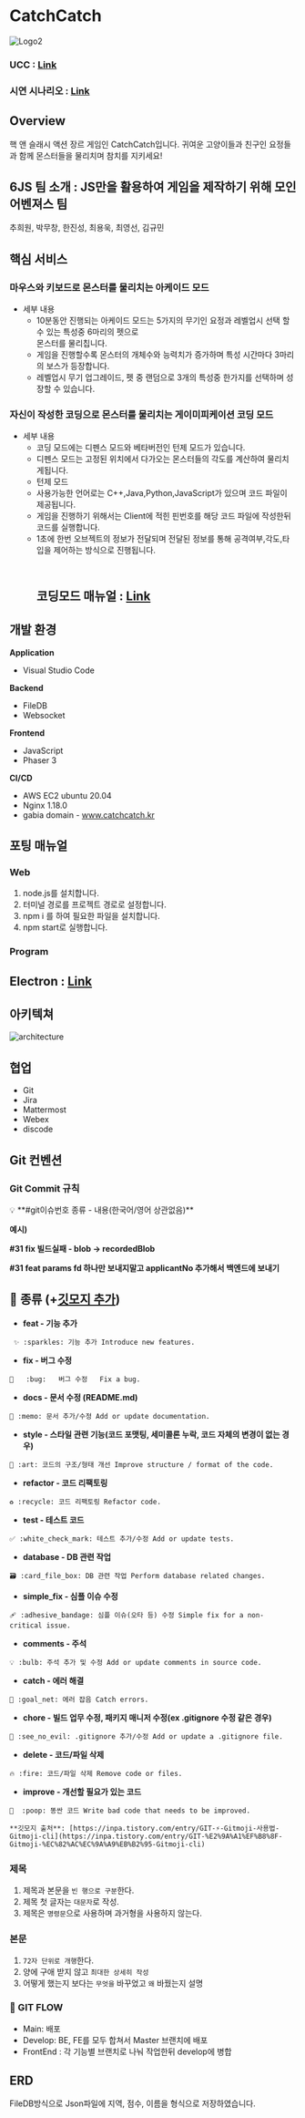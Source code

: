 # CatchCatch

![Logo2](https://user-images.githubusercontent.com/52388470/202899769-831e69d1-8fbf-4417-abfa-a4f66284f7cd.gif)

### UCC : [Link](https://drive.google.com/file/d/1-FeOOLFria1NnWZ3JuNyF8lZp3i6uGit/view?usp=sharing)

### 시연 시나리오 : [Link](https://drive.google.com/file/d/1qfPGl3_dDk73lSG3AATmMey8rE3C1M2t/view?usp=sharing)

## Overview

핵 앤 슬래시 액션 장르 게임인 CatchCatch입니다.
귀여운 고양이들과 친구인 요정들과 함께 몬스터들을 물리치며 참치를 지키세요!

## 6JS 팀 소개 : JS만을 활용하여 게임을 제작하기 위해 모인 어벤져스 팀

추희원, 박무창, 한진성, 최용욱, 최영선, 김규민

## 핵심 서비스

### 마우스와 키보드로 몬스터를 물리치는 아케이드 모드

- 세부 내용
  - 10분동안 진행되는 아케이드 모드는 5가지의 무기인 요정과 레벨업시 선택 할 수 있는 특성중 6마리의 펫으로 <br>몬스터를 물리칩니다.
  - 게임을 진행할수록 몬스터의 개체수와 능력치가 증가하며 특성 시간마다 3마리의 보스가 등장합니다.
  - 레벨업시 무기 업그레이드, 펫 중 랜덤으로 3개의 특성중 한가지를 선택하며 성장할 수 있습니다.

### 자신이 작성한 코딩으로 몬스터를 물리치는 게이미피케이션 코딩 모드

- 세부 내용
  - 코딩 모드에는 디펜스 모드와 베타버전인 턴제 모드가 있습니다.
  - 디펜스 모드는 고정된 위치에서 다가오는 몬스터들의 각도를 계산하여 물리치게됩니다.
  - 턴제 모드
  - 사용가능한 언어로는 C++,Java,Python,JavaScript가 있으며 코드 파일이 제공됩니다.
  - 게임을 진행하기 위해서는 Client에 적힌 핀번호를 해당 코드 파일에 작성한뒤 코드를 실행합니다.
  - 1초에 한번 오브젝트의 정보가 전달되며 전달된 정보를 통해 공격여부,각도,타입을 제어하는 방식으로 진행됩니다.
    ## <br>코딩모드 매뉴얼 : [Link](https://drive.google.com/file/d/1fEKIuOr7IEHHTEd6ES0MyooSrU5hJyfP/view?usp=share_link)

## 개발 환경

**Application**

- Visual Studio Code

**Backend**

- FileDB
- Websocket

**Frontend**

- JavaScript
- Phaser 3

**CI/CD**

- AWS EC2 ubuntu 20.04
- Nginx 1.18.0
- gabia domain - www.catchcatch.kr

## 포팅 매뉴얼

### Web

1.  node.js를 설치합니다.
2.  터미널 경로를 프로젝트 경로로 설정합니다.
3.  npm i 를 하여 필요한 파일을 설치합니다.
4.  npm start로 실행합니다.

### Program

## Electron : [Link](https://drive.google.com/file/d/1RaM-Td99r52cWndkwsosyQ-09NtHYnZm/view?usp=share_link)

## 아키텍쳐

![architecture](https://user-images.githubusercontent.com/52388470/202593855-4546e6bf-a30b-413b-9070-c20abb354aab.png)

## 협업

- Git
- Jira
- Mattermost
- Webex
- discode

## Git 컨벤션

### Git Commit 규칙

<aside>
💡 **#git이슈번호 종류 - 내용(한국어/영어 상관없음)**

</aside>

**예시)**

**#31 fix 빌드실패 - blob → recordedBlob**

**#31 feat params fd 하나만 보내지말고 applicantNo 추가해서 백엔드에 보내기**

## 📌 종류 (+[깃모지 추가](https://gitmoji.dev/))

- **feat - 기능 추가**

```
 ✨ :sparkles: 기능 추가 Introduce new features.
```

- **fix - 버그 수정**

```
🐛	:bug:	버그 수정	Fix a bug.
```

- **docs - 문서 수정 (README.md)**

```
📝 :memo: 문서 추가/수정 Add or update documentation.
```

- **style - 스타일 관련 기능(코드 포맷팅, 세미콜론 누락, 코드 자체의 변경이 없는 경우)**

```
🎨 :art: 코드의 구조/형태 개선 Improve structure / format of the code.
```

- **refactor - 코드 리팩토링**

```
♻️ :recycle: 코드 리팩토링 Refactor code.
```

- **test - 테스트 코드**

```
✅ :white_check_mark: 테스트 추가/수정 Add or update tests.
```

- **database - DB 관련 작업**

```
🗃️ :card_file_box: DB 관련 작업 Perform database related changes.
```

- **simple_fix - 심플 이슈 수정**

```
🩹 :adhesive_bandage: 심플 이슈(오타 등) 수정 Simple fix for a non-critical issue.
```

- **comments - 주석**

```
💡 :bulb: 주석 추가 및 수정 Add or update comments in source code.
```

- **catch - 에러 해결**

```
🥅 :goal_net: 에러 잡음 Catch errors.
```

- **chore - 빌드 업무 수정, 패키지 매니저 수정(ex .gitignore 수정 같은 경우)**

```
🙈 :see_no_evil: .gitignore 추가/수정 Add or update a .gitignore file.
```

- **delete - 코드/파일 삭제**

```
🔥 :fire: 코드/파일 삭제 Remove code or files.
```

- **improve - 개선할 필요가 있는 코드**

```
💩  :poop: 똥싼 코드 Write bad code that needs to be improved.
```

`**깃모지 출처**: [https://inpa.tistory.com/entry/GIT-⚡️-Gitmoji-사용법-Gitmoji-cli](https://inpa.tistory.com/entry/GIT-%E2%9A%A1%EF%B8%8F-Gitmoji-%EC%82%AC%EC%9A%A9%EB%B2%95-Gitmoji-cli)`

### 제목

1. 제목과 본문을 `빈 행으로 구분`한다.
2. 제목 첫 글자는 `대문자`로 작성.
3. 제목은 `명령문`으로 사용하며 과거형을 사용하지 않는다.

### 본문

1. `72자 단위로 개행`한다.
2. 양에 구애 받지 않고 `최대한 상세히 작성`
3. 어떻게 했는지 보다는 `무엇을` 바꾸었고 `왜` 바꿨는지 설명

### 📌 GIT FLOW

- Main: 배포
- Develop: BE, FE를 모두 합쳐서 Master 브랜치에 배포
- FrontEnd : 각 기능별 브랜치로 나눠 작업한뒤 develop에 병합

## ERD

FileDB방식으로 Json파일에 지역, 점수, 이름을 형식으로 저장하였습니다.
